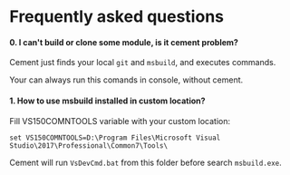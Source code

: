 # Frequently asked questions

#### 0. I can't build or clone some module, is it cement problem?
Cement just finds your local `git` and `msbuild`, and executes commands.

Your can always run this comands in console, without cement.

#### 1. How to use msbuild installed in custom location?
Fill VS150COMNTOOLS variable with your custom location:

`set VS150COMNTOOLS=D:\Program Files\Microsoft Visual Studio\2017\Professional\Common7\Tools\`

Cement will run `VsDevCmd.bat` from this folder before search `msbuild.exe`.
